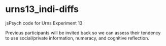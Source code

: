 # urns13_indi-diffs

jsPsych code for Urns Experiment 13. 

Previous participants will be invited back so we can assess their tendency to use social/private information, numeracy, and cognitive reflection.
